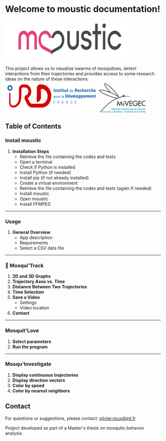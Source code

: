 # Welcome to moustic documentation!

<img src="img/moustic.png" width="400" height="130" />

This project allows us to visualize swarms of mosquitoes, detect interactions from their trajectories and provides access to some research ideas on the nature of these interactions.
<img src="img/IRD.png" width="300" height="100" /> <img src="img/MIVEGEC.png" width="150" height="100" /> 

## Table of Contents

### Install **moustic**
1. **Installation Steps**
   - Retrieve the file containing the codes and tests  
   - Open a terminal  
   - Check if Python is installed  
   - Install Python (if needed)  
   - Install pip (if not already installed)  
   - Create a virtual environment  
   - Retrieve the file containing the codes and tests (again if needed)  
   - Install moustic  
   - Open moustic  
   - Install FFMPEG  

---

### Usage
1. **General Overview**
   - App description  
   - Requirements  
   - Select a CSV data file  

---

### 🐝 Mosqui'Track
1. **2D and 3D Graphs**  
2. **Trajectory Axes vs. Time**  
3. **Distance Between Two Trajectories**  
4. **Time Selection**  
5. **Save a Video**  
   - Settings  
   - Video location  
6. **Contact**  

---

### Mosquit'Love
1. **Select parameters**  
2. **Run the program**  

---

### Mosqu'Investigate
1. **Display continuous trajectories**  
2. **Display direction vectors**  
3. **Color by speed**  
4. **Color by nearest neighbors**  

## Contact

For questions or suggestions, please contact:
olivier.roux@ird.fr

Project developed as part of a Master's thesis on mosquito behavior analysis.

